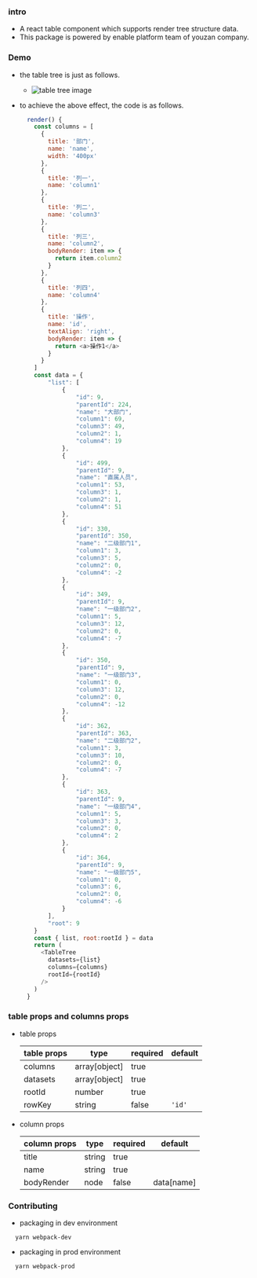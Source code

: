 ### intro
- A react table component which supports render tree structure data.
- This package is powered by enable platform team of youzan company.

### Demo
- the table tree is just as follows.
  - ![table tree image](http://okup5z621.bkt.clouddn.com/table-tree-demo.jpeg)

- to achieve the above effect, the code is as follows.

  ```javascript
    render() {
      const columns = [
        {
          title: '部门',
          name: 'name',
          width: '400px'
        },
        {
          title: '列一',
          name: 'column1'
        },
        {
          title: '列二',
          name: 'column3'
        },
        {
          title: '列三',
          name: 'column2',
          bodyRender: item => {
            return item.column2
          }
        },
        {
          title: '列四',
          name: 'column4'
        },
        {
          title: '操作',
          name: 'id',
          textAlign: 'right',
          bodyRender: item => {
            return <a>操作1</a>
          }
        }
      ]
      const data = {
          "list": [
              {
                  "id": 9,
                  "parentId": 224,
                  "name": "大部门",
                  "column1": 69,
                  "column3": 49,
                  "column2": 1,
                  "column4": 19
              },
              {
                  "id": 499,
                  "parentId": 9,
                  "name": "直属人员",
                  "column1": 53,
                  "column3": 1,
                  "column2": 1,
                  "column4": 51
              },
              {
                  "id": 330,
                  "parentId": 350,
                  "name": "二级部门1",
                  "column1": 3,
                  "column3": 5,
                  "column2": 0,
                  "column4": -2
              },
              {
                  "id": 349,
                  "parentId": 9,
                  "name": "一级部门2",
                  "column1": 5,
                  "column3": 12,
                  "column2": 0,
                  "column4": -7
              },
              {
                  "id": 350,
                  "parentId": 9,
                  "name": "一级部门3",
                  "column1": 0,
                  "column3": 12,
                  "column2": 0,
                  "column4": -12
              },
              {
                  "id": 362,
                  "parentId": 363,
                  "name": "二级部门2",
                  "column1": 3,
                  "column3": 10,
                  "column2": 0,
                  "column4": -7
              },
              {
                  "id": 363,
                  "parentId": 9,
                  "name": "一级部门4",
                  "column1": 5,
                  "column3": 3,
                  "column2": 0,
                  "column4": 2
              },
              {
                  "id": 364,
                  "parentId": 9,
                  "name": "一级部门5",
                  "column1": 0,
                  "column3": 6,
                  "column2": 0,
                  "column4": -6
              }
          ],
          "root": 9
      }
      const { list, root:rootId } = data
      return (
        <TableTree
          datasets={list}
          columns={columns}
          rootId={rootId}
        />
      )
    }
  ```

### table props and columns props
- table props

  | table props | type           | required | default |
  | ----------- | -------------- | -------- | ------- |
  | columns     | array[object]  | true     |         |
  | datasets    | array[object]  | true     |         |
  | rootId      | number         | true     |         |
  | rowKey      | string         | false    |  `'id'` |

- column props

  | column props | type   | required | default    |
  | ----------- | ------- | -------- | ---------- |
  | title       | string  | true     |            |
  | name        | string  | true     |            |
  | bodyRender  | node    | false    | data[name] |


### Contributing
- packaging in dev environment

```shell
  yarn webpack-dev
```

- packaging in prod environment

```shell
  yarn webpack-prod
```
